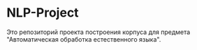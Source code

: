 # NLP-Project

Это репозиторий проекта построения корпуса для предмета "Автоматическая обработка естественного языка".
